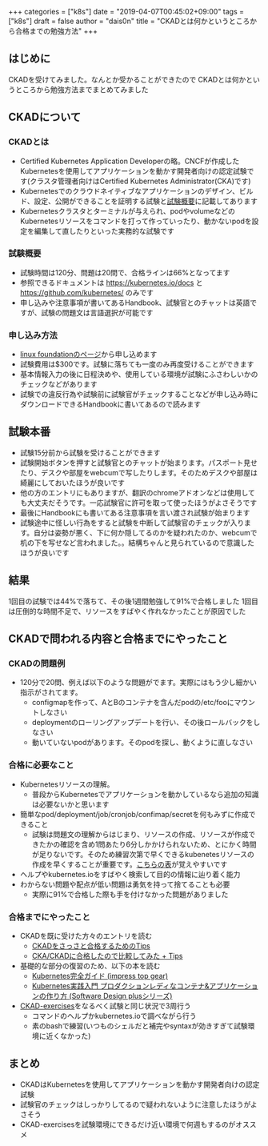 +++
categories = ["k8s"]
date = "2019-04-07T00:45:02+09:00"
tags = ["k8s"]
draft = false
author = "dais0n"
title = "CKADとは何かというところから合格までの勉強方法"
+++

## はじめに
CKADを受けてみました。なんとか受かることができたので
CKADとは何かというところから勉強方法までまとめてみました

## CKADについて

### CKADとは
- Certified Kubernetes Application Developerの略。CNCFが作成したKubernetesを使用してアプリケーションを動かす開発者向けの認定試験です(クラスタ管理者向けはCertified Kubernetes Administrator(CKA)です)
- Kubernetesでのクラウドネイティブなアプリケーションのデザイン、ビルド、設定、公開ができることを証明する試験と[試験概要](https://www.cncf.io/certification/ckad/)に記載してあります
- Kubernetesクラスタとターミナルが与えられ、podやvolumeなどのKubernetesリソースをコマンドを打って作っていったり、動かないpodを設定を編集して直したりといった実務的な試験です

### 試験概要
- 試験時間は120分、問題は20問で、合格ラインは66%となってます
- 参照できるドキュメントは https://kubernetes.io/docs と https://github.com/kubernetes/ のみです
- 申し込みや注意事項が書いてあるHandbook、試験官とのチャットは英語ですが、試験の問題文は言語選択が可能です

### 申し込み方法
- [linux foundationのページ](https://www.cncf.io/certification/ckad/)から申し込めます
- 試験費用は$300です。試験に落ちても一度のみ再度受けることができます
- 基本情報入力の後に日程決めや、使用している環境が試験にふさわしいかのチェックなどがあります
- 試験での違反行為や試験前に試験官がチェックすることなどが申し込み時にダウンロードできるHandbookに書いてあるので読みます

## 試験本番
- 試験15分前から試験を受けることができます
- 試験開始ボタンを押すと試験官とのチャットが始まります。パスポート見せたり、デスクや部屋をwebcumで写したりします。そのためデスクや部屋は綺麗にしておいたほうが良いです
- 他の方のエントリにもありますが、翻訳のchromeアドオンなどは使用しても大丈夫だそうです。一応試験官に許可を取って使ったほうがよさそうです
- 最後にHandbookにも書いてある注意事項を言い渡され試験が始まります
- 試験途中に怪しい行為をすると試験を中断して試験官のチェックが入ります。自分は姿勢が悪く、下に何か隠してるのかを疑われたのか、webcumで机の下を写せなど言われました。。結構ちゃんと見られているので意識したほうが良いです

## 結果
1回目の試験では44%で落ちて、その後1週間勉強して91%で合格しました
1回目は圧倒的な時間不足で、リソースをすばやく作れなかったことが原因でした

## CKADで問われる内容と合格までにやったこと

### CKADの問題例
- 120分で20問、例えば以下のような問題がでます。実際にはもう少し細かい指示がされてます。
  - configmapを作って、AとBのコンテナを含んだpodの/etc/fooにマウントしなさい
  - deploymentのローリングアップデートを行い、その後ロールバックをしなさい
  - 動いていないpodがあります。そのpodを探し、動くように直しなさい

### 合格に必要なこと
- Kubernetesリソースの理解。
  - 普段からKubernetesでアプリケーションを動かしているなら追加の知識は必要ないかと思います
- 簡単なpod/deployment/job/cronjob/confimap/secretを何もみずに作成できること
  - 試験は問題文の理解からはじまり、リソースの作成、リソースが作成できたかの確認を含め1問あたり6分しかかけられないため、とにかく時間が足りないです。そのため練習次第で早くできるkubenetesリソースの作成を早くすることが重要です。[こちらの表](https://qiita.com/oke-py/items/e8bf3863c8f48d750427#kubectl-run%E3%81%AB%E3%82%88%E3%82%8B%E3%83%AA%E3%82%BD%E3%83%BC%E3%82%B9%E4%BD%9C%E6%88%90)が覚えやすいです
- ヘルプやkubernetes.ioをすばやく検索して目的の情報に辿り着く能力
- わからない問題や配点が低い問題は勇気を持って捨てることも必要
  - 実際に91%で合格した際も手を付けなかった問題がありました

### 合格までにやったこと
- CKADを既に受けた方々のエントリを読む
  - [CKADをさっさと合格するためのTips](https://qiita.com/kentakozuka/items/c1a30f1545752264dfe6)
  - [CKA/CKADに合格したので比較してみた + Tips](https://qiita.com/oke-py/items/e8bf3863c8f48d750427)
- 基礎的な部分の復習のため、以下の本を読む
  - [Kubernetes完全ガイド (impress top gear)](https://www.amazon.co.jp/Kubernetes%E5%AE%8C%E5%85%A8%E3%82%AC%E3%82%A4%E3%83%89-impress-top-gear-%E9%9D%92%E5%B1%B1/dp/4295004804/ref=sr_1_1?__mk_ja_JP=%E3%82%AB%E3%82%BF%E3%82%AB%E3%83%8A&keywords=kubernetes&qid=1554566717&s=gateway&sr=8-1)
  - [Kubernetes実践入門 プロダクションレディなコンテナ&アプリケーションの作り方 (Software Design plusシリーズ)](https://www.amazon.co.jp/Kubernetes実践入門-プロダクションレディなコンテナ-アプリケーションの作り方-Software-plusシリーズ/dp/4297104385/ref=sr_1_2?__mk_ja_JP=カタカナ&keywords=kubernetes&qid=1554566747&s=gateway&sr=8-2)
- [CKAD-exercises](https://github.com/dgkanatsios/CKAD-exercises)をなるべく試験と同じ状況で3周行う
  - コマンドのヘルプかkubernetes.ioで調べながら行う
  - 素のbashで練習(いつものシェルだと補完やsyntaxが効きすぎて試験環境に近くなかった)

## まとめ
- CKADはKubernetesを使用してアプリケーションを動かす開発者向けの認定試験
- 試験官のチェックはしっかりしてるので疑われないように注意したほうがよさそう
- CKAD-exercisesを試験環境にできるだけ近い環境で何週もするのがオススメ

